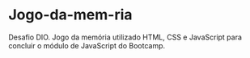 # Jogo-da-mem-ria
Desafio DIO.  Jogo da memória utilizado HTML, CSS e JavaScript para concluir o módulo de JavaScript do Bootcamp.
